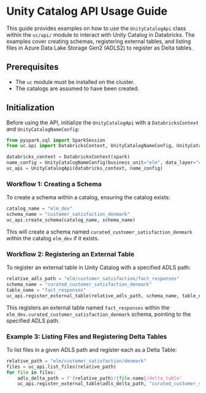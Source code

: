# Unity Catalog API Usage Guide

This guide provides examples on how to use the `UnityCatalogApi` class within the `uc/api/` module to interact with Unity Catalog in Databricks. The examples cover creating schemas, registering external tables, and listing files in Azure Data Lake Storage Gen2 (ADLS2) to register as Delta tables.

## Prerequisites

- The `uc` module must be installed on the cluster.
- The catalogs are assumed to have been created.

## Initialization

Before using the API, initialize the `UnityCatalogApi` with a `DatabricksContext` and `UnityCatalogNameConfig`:

```python
from pyspark.sql import SparkSession
from uc.api import DatabricksContext, UnityCatalogNameConfig, UnityCatalogApi

databricks_context = DatabricksContext(spark)
name_config = UnityCatalogNameConfig(business_unit="elm", data_layer="curated", environment="dev")
uc_api = UnityCatalogApi(databricks_context, name_config)
```


### Workflow 1: Creating a Schema

To create a schema within a catalog, ensuring the catalog exists:
```python
catalog_name = "elm_dev"
schema_name = "customer_satisfaction_denmark"
uc_api.create_schema(catalog_name, schema_name)
```

This will create a schema named `curated_customer_satisfaction_denmark` within the catalog `elm_dev` if it exists.

### Workflow 2: Registering an External Table

To register an external table in Unity Catalog with a specified ADLS path:
```python
relative_adls_path = "elm/customer_satisfaction/fact_responses"
schema_name = "curated_customer_satisfaction_denmark"
table_name = "fact_responses"
uc_api.register_external_table(relative_adls_path, schema_name, table_name)
```

This registers an external table named `fact_responses` within the `elm_dev.curated_customer_satisfaction_denmark` schema, pointing to the specified ADLS path.

### Example 3: Listing Files and Registering Delta Tables

To list files in a given ADLS path and register each as a Delta Table:
```python
relative_path = "elm/customer_satisfaction/denmark"
files = uc_api.list_files(relative_path)
for file in files:
    adls_delta_path = f'{relative_path}/{file.name}/delta_table'
    uc_api.register_external_table(adls_delta_path, "curated_customer_satisfaction_denmark", file.name)
```